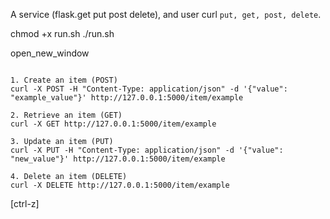 
A service (flask.get put post delete), and user curl `put, get, post, delete`.

chmod +x run.sh
./run.sh

open_new_window
```

1. Create an item (POST)
curl -X POST -H "Content-Type: application/json" -d '{"value": "example_value"}' http://127.0.0.1:5000/item/example

2. Retrieve an item (GET)
curl -X GET http://127.0.0.1:5000/item/example

3. Update an item (PUT)
curl -X PUT -H "Content-Type: application/json" -d '{"value": "new_value"}' http://127.0.0.1:5000/item/example

4. Delete an item (DELETE)
curl -X DELETE http://127.0.0.1:5000/item/example
```

[ctrl-z]
